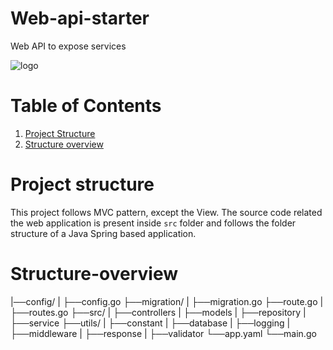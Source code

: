 # Web-api-starter
Web API to expose services

![logo](https://github.com/slack-go/slack/blob/master/logo.png?raw=true)
# Table of Contents
1. [Project Structure](#project-structure)
2. [Structure overview](#structure-overview)


# Project structure
This project follows MVC pattern, except the View. The source code related the web application is present inside `src` folder and follows the folder structure of a Java Spring based application.

# Structure-overview
|──config/
    |  ├──config.go
    ├──migration/
    |  ├──migration.go
    ├──route.go
    |  ├──routes.go
    ├──src/
    |  ├──controllers
    |  ├──models
    |  ├──repository
    |  ├──service
    ├──utils/
    |  ├──constant
    |  ├──database
    |  ├──logging
    |  ├──middleware
    |  ├──response
    |  ├──validator
    └──app.yaml
    └──main.go